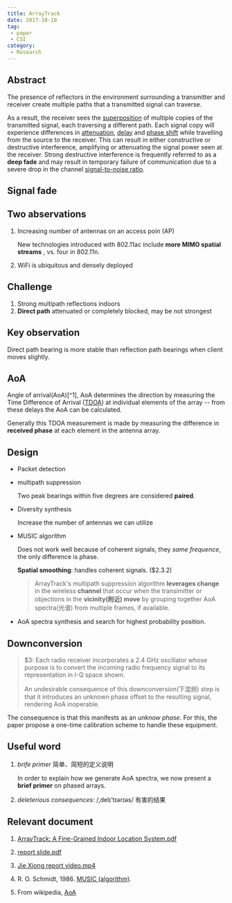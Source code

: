 ```yaml
---
title: ArrayTrack
date: 2017-10-10
tag:
 - paper
 - CSI
category:
 - Research
---
```


## Abstract

The presence of reflectors in the environment surrounding a transmitter and receiver create multiple paths that a transmitted signal can traverse.

As a result, the receiver sees the [superposition](https://en.wikipedia.org/wiki/Superposition_principle) of multiple copies of the transmitted signal, each traversing a different path. Each signal copy will experience differences in [attenuation](https://en.wikipedia.org/wiki/Attenuation), [delay](https://en.wikipedia.org/wiki/Propagation_delay) and [phase shift](https://en.wikipedia.org/wiki/Phase_(waves)) while travelling from the source to the receiver. This can result in either constructive or destructive interference, amplifying or attenuating the signal power seen at the receiver. Strong destructive interference is frequently referred to as a **deep fade** and may result in temporary failure of communication due to a severe drop in the channel [signal-to-noise ratio](https://en.wikipedia.org/wiki/Signal-to-noise_ratio).

## Signal fade

## Two abservations

1. Increasing number of antennas on an access poin (AP)

   New technologies introduced with 802.11ac include **more MIMO spatial streams** , vs. four in 802.11n.

2. WiFi is ubiquitous and densely deployed

## Challenge

1. Strong multipath reflections indoors
2. **Direct path** attenuated or completely blocked, may be not strongest

## Key observation

Direct path bearing is more stable than reflection path bearings when client moves slightly.

## AoA

Angle of arrival(AoA)[^1], AoA determines the direction by measuring the Time Difference of Arrival ([TDOA](https://en.wikipedia.org/wiki/TDOA)) at individual elements of the array -- from these delays the AoA can be calculated.

Generally this TDOA measurement is made by measuring the difference in **received phase** at each element in the antenna array.

## Design

- Packet detection

- multipath suppression

  Two peak bearings within five degrees are considered **paired**.

- Diversity synthesis

  Increase the number of antennas we can utilize

- MUSIC algorithm

  Does not work well because of coherent signals, they *same frequence*, the only difference is phase.

  **Spatial smoothing**:  handles coherent signals. ($2.3.2)

  > ArrayTrack's multipath suppression algorithm **leverages change** in the wireless **channel** that occur when the transimitter or objections in the **vicinity(附近) move** by grouping together AoA spectra(光谱) from multiple frames, if available.


- AoA spectra synthesis and search for highest probability position.

## Downconversion

> $3: Each radio receiver incorporates a 2.4 GHz oscillator whose purpose is to convert the incoming radio frequency signal to its representation in I-Q space shown.
>
> An undesirable consequence of this downconversion(下混频) step is that it introduces an unknown phase offset to the resulting signal, rendering AoA inoperable.

The consequence is that this manifests as an *unknow phase*. For this, the paper propose a one-time calibration scheme to handle these equipment.

## Useful word

1. *brife primer* 简单、简短的定义说明

   In order to explain how we generate AoA spectra, we now present a **brief primer** on phased arrays.

2. *deleterious consequences*: /,delɪ'tɪərɪəs/ 有害的结果

## Relevant document

1. [ArrayTrack: A Fine-Grained Indoor Location System.pdf](https://pan.baidu.com/s/1HqaQNs42uYe_PyJ0ehp7MQ)

2. [report slide.pdf](https://pan.baidu.com/s/161Qz3aXvc8dzt1Urc5aR-g)

3. [Jie Xiong report video.mp4](https://pan.baidu.com/s/1zBw6uqX2BEyra0k2FNhUBA)

4. R. O. Schmidt, 1986. [MUSIC (algorithm)](https://en.wikipedia.org/wiki/MUSIC_(algorithm)#MUSIC_algorithm).

5. From wikipedia, [AoA](https://en.wikipedia.org/wiki/Angle_of_arrival)